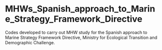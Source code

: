 # MHWs_Spanish_approach_to_Marine_Strategy_Framework_Directive 
Codes developed to carry out MHW study for the Spanish approach to Marine Strategy Framework Directive, Ministry for Ecological Transition and Demographic Challenge. 
